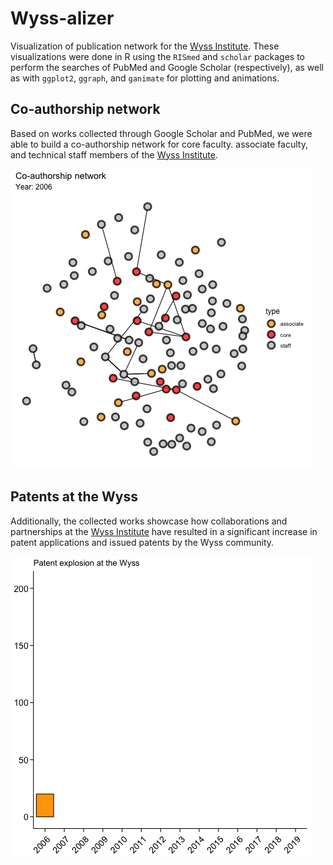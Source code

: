 # Wyss-alizer

Visualization of publication network for the [Wyss Institute](http://www.wyss.harvard.edu). These visualizations were done in R using the `RISmed` and `scholar` packages to perform the searches of PubMed and Google Scholar (respectively), as well as with `ggplot2`, `ggraph`, and `ganimate` for plotting and animations.


## Co-authorship network
Based on works collected through Google Scholar and PubMed, we were able to build a co-authorship network for core faculty. associate faculty, and technical staff members of the [Wyss Institute](http://www.wyss.harvard.edu).

![Patents-wyss](res/2019-11-11_coauthorship-whitebg.gif)


## Patents at the Wyss
Additionally, the collected works showcase how collaborations and partnerships at the [Wyss Institute](http://www.wyss.harvard.edu) have resulted in a significant increase in patent applications and issued patents by the Wyss community.

![Patents-wyss](res/2019-11-11_animation-patent-explosion-whitebg.gif)
